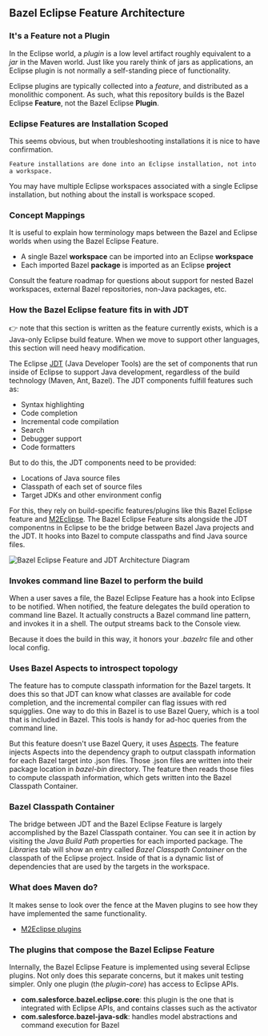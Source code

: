 ## Bazel Eclipse Feature Architecture

### It's a Feature not a Plugin

In the Eclipse world, a *plugin* is a low level artifact roughly equivalent to a *jar* in the Maven world.
Just like you rarely think of jars as applications, an Eclipse plugin is not normally a self-standing piece of functionality.

Eclipse plugins are typically collected into a *feature*, and distributed as a monolithic component.
As such, what this repository builds is the Bazel Eclipse **Feature**, not the Bazel Eclipse **Plugin**.

### Eclipse Features are Installation Scoped

This seems obvious, but when troubleshooting installations it is nice to have confirmation.

```
Feature installations are done into an Eclipse installation, not into a workspace.
```

You may have multiple Eclipse workspaces associated with a single Eclipse installation, but nothing about the install is workspace scoped.

### Concept Mappings

It is useful to explain how terminology maps between the Bazel and Eclipse worlds when using the Bazel Eclipse Feature.

- A single Bazel **workspace** can be imported into an Eclipse **workspace**
- Each imported Bazel **package** is imported as an Eclipse **project**

Consult the feature roadmap for questions about support for nested Bazel workspaces, external Bazel repositories,
  non-Java packages, etc.

### How the Bazel Eclipse feature fits in with JDT

:point_right: note that this section is written as the feature currently exists, which is a Java-only
Eclipse build feature. When we move to support other languages, this section will need heavy modification.

The Eclipse [JDT](https://www.eclipse.org/jdt/) (Java Developer Tools) are the set of components that run inside of
  Eclipse to support Java development, regardless of the build technology (Maven, Ant, Bazel).
The JDT components fulfill features such as:

- Syntax highlighting
- Code completion
- Incremental code compilation
- Search
- Debugger support
- Code formatters

But to do this, the JDT components need to be provided:

- Locations of Java source files
- Classpath of each set of source files
- Target JDKs and other environment config

For this, they rely on build-specific features/plugins like this Bazel Eclipse feature and [M2Eclipse](http://www.eclipse.org/m2e/).
The Bazel Eclipse Feature sits alongside the JDT componentns in Eclipse to be the bridge between
  Bazel Java projects and the JDT.
It hooks into Bazel to compute classpaths and find Java source files.

![Bazel Eclipse Feature and JDT Architecture Diagram](BEF_Arch.png)


### Invokes command line Bazel to perform the build

When a user saves a file, the Bazel Eclipse Feature has a hook into Eclipse to be notified.
When notified, the feature delegates the build operation to command line Bazel.
It actually constructs a Bazel command line pattern, and invokes it in a shell.
The output streams back to the Console view.

Because it does the build in this way, it honors your *.bazelrc* file and other local config.

### Uses Bazel Aspects to introspect topology

The feature has to compute classpath information for the Bazel targets.
It does this so that JDT can know what classes are available for code completion, and the incremental
  compiler can flag issues with red squigglies.
One way to do this in Bazel is to use Bazel Query, which is a tool that is included in Bazel.
This tools is handy for ad-hoc queries from the command line.

But this feature doesn't use Bazel Query, it uses [Aspects](https://docs.bazel.build/versions/master/skylark/aspects.html).
The feature injects Aspects into the dependency graph to output classpath information for each Bazel
  target into .json files.
Those .json files are written into their package location in *bazel-bin* directory.
The feature then reads those files to compute classpath information, which gets written into the Bazel Classpath Container.

### Bazel Classpath Container

The bridge between JDT and the Bazel Eclipse Feature is largely accomplished by the Bazel Classpath container.
You can see it in action by visiting the *Java Build Path* properties for each imported package.
The *Libraries* tab will show an entry called *Bazel Classpath Container* on the classpath of the Eclipse project.
Inside of that is a dynamic list of dependencies that are used by the targets in the workspace.

### What does Maven do?

It makes sense to look over the fence at the Maven plugins to see how they have implemented the same
  functionality.

- [M2Eclipse plugins](https://github.com/eclipse/m2e-core)

### The plugins that compose the Bazel Eclipse Feature

Internally, the Bazel Eclipse Feature is implemented using several Eclipse plugins.
Not only does this separate concerns, but it makes unit testing simpler.
Only one plugin (the *plugin-core*) has access to Eclipse APIs.

- **com.salesforce.bazel.eclipse.core**: this plugin is the one that is integrated with Eclipse APIs, and contains classes such as the activator
- **com.salesforce.bazel-java-sdk**: handles model abstractions and command execution for Bazel
